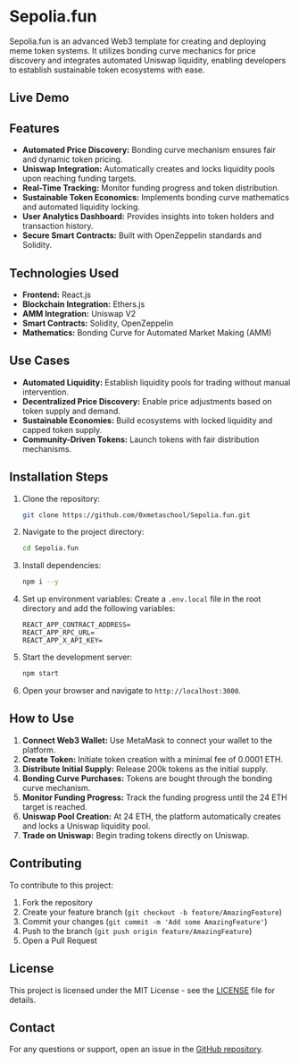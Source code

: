 # Sepolia.fun

Sepolia.fun is an advanced Web3 template for creating and deploying meme token systems. It utilizes bonding curve mechanics for price discovery and integrates automated Uniswap liquidity, enabling developers to establish sustainable token ecosystems with ease.

## Live Demo


## Features

- **Automated Price Discovery:** Bonding curve mechanism ensures fair and dynamic token pricing.
- **Uniswap Integration:** Automatically creates and locks liquidity pools upon reaching funding targets.
- **Real-Time Tracking:** Monitor funding progress and token distribution.
- **Sustainable Token Economics:** Implements bonding curve mathematics and automated liquidity locking.
- **User Analytics Dashboard:** Provides insights into token holders and transaction history.
- **Secure Smart Contracts:** Built with OpenZeppelin standards and Solidity.

## Technologies Used

- **Frontend:** React.js
- **Blockchain Integration:** Ethers.js
- **AMM Integration:** Uniswap V2
- **Smart Contracts:** Solidity, OpenZeppelin
- **Mathematics:** Bonding Curve for Automated Market Making (AMM)

## Use Cases

- **Automated Liquidity:** Establish liquidity pools for trading without manual intervention.
- **Decentralized Price Discovery:** Enable price adjustments based on token supply and demand.
- **Sustainable Economies:** Build ecosystems with locked liquidity and capped token supply.
- **Community-Driven Tokens:** Launch tokens with fair distribution mechanisms.

## Installation Steps

1. Clone the repository:
    ```bash
    git clone https://github.com/0xmetaschool/Sepolia.fun.git
    ```

2. Navigate to the project directory:
    ```bash
    cd Sepolia.fun
    ```

3. Install dependencies:
    ```bash
    npm i --y
    ```

4. Set up environment variables:
    Create a `.env.local` file in the root directory and add the following variables:
    ```env
    REACT_APP_CONTRACT_ADDRESS=
    REACT_APP_RPC_URL=
    REACT_APP_X_API_KEY=
    ```

5. Start the development server:
    ```bash
    npm start
    ```

6. Open your browser and navigate to `http://localhost:3000`.

## How to Use

1. **Connect Web3 Wallet:** Use MetaMask to connect your wallet to the platform.
2. **Create Token:** Initiate token creation with a minimal fee of 0.0001 ETH.
3. **Distribute Initial Supply:** Release 200k tokens as the initial supply.
4. **Bonding Curve Purchases:** Tokens are bought through the bonding curve mechanism.
5. **Monitor Funding Progress:** Track the funding progress until the 24 ETH target is reached.
6. **Uniswap Pool Creation:** At 24 ETH, the platform automatically creates and locks a Uniswap liquidity pool.
7. **Trade on Uniswap:** Begin trading tokens directly on Uniswap.

## Contributing

To contribute to this project:

1. Fork the repository
2. Create your feature branch (`git checkout -b feature/AmazingFeature`)
3. Commit your changes (`git commit -m 'Add some AmazingFeature'`)
4. Push to the branch (`git push origin feature/AmazingFeature`)
5. Open a Pull Request

## License

This project is licensed under the MIT License - see the [LICENSE](LICENSE) file for details.

## Contact

For any questions or support, open an issue in the [GitHub repository](https://github.com/0xmetaschool/Sepolia.fun/issues).

